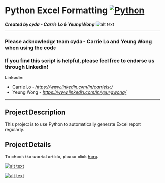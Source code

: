 # Python Excel Formatting [![Python](https://img.shields.io/badge/Program-Python-BLUE)](https://cydalytics.blogspot.com/)
*<b>Created by cyda - Carrie Lo & Yeung Wong</b>*
[![alt text](https://2.bp.blogspot.com/-JDCofS2Pvic/WxQCv_XstyI/AAAAAAAAABM/rWHKnG4ItnMULgmO_tWAuGTNL6kAexJlACK4BGAYYCw/s1000/tight%2Bbanner.png)](https://cydalytics.blogspot.com/)

---------------------------------------------------------------------------------------------
### Please acknowledge <b>team cyda - Carrie Lo and Yeung Wong</b> when using the code

### If you find this script is helpful, please feel free to endorse us through Linkedin!
Linkedin:

* Carrie Lo - *https://www.linkedin.com/in/carrielsc/*
* Yeung Wong - *https://www.linkedin.com/in/yeungwong/*
---------------------------------------------------------------------------------------------
## Project Description
This project is to use Python to automatically generate Excel report regularly.

## Project Details
To check the tutorial article, please click [here](https://towardsdatascience.com/use-python-to-stylize-the-excel-formatting-916e00e33302?sk=c57040a370c36b7b573a8da47a8eb550).


[![alt text](https://miro.medium.com/max/700/1*g9BYiJlF2G9OTH3jkPDWDA.png)](https://towardsdatascience.com/use-python-to-stylize-the-excel-formatting-916e00e33302?sk=c57040a370c36b7b573a8da47a8eb550)

[![alt text](https://miro.medium.com/max/2400/1*1B36HdywOAIvctMUYENfhQ.png)](https://towardsdatascience.com/use-python-to-stylize-the-excel-formatting-916e00e33302?sk=c57040a370c36b7b573a8da47a8eb550)
